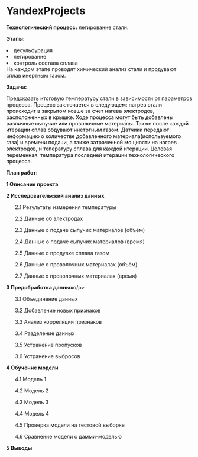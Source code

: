 # YandexProjects

<b>Технологический процесс:</b> легирование стали. <p><b>Этапы:</b></p><li>десульфурация</li><li>легирование</li><li>контроль состава сплава</li> На каждом этапе проводят химический анализ стали и продувают сплав инертным газом.<p><b>Задача:</b></p> Предсказать итоговую температуру стали в зависимости от параметров процесса.
<font color='black'>Процесс заключается в следующем: нагрев стали происходит в закрытом ковше за счет нагева электродов, расположенных в крышке.  Ходе процесса могут быть добавлены различные сыпучие или проволочные материалы. Также после каждой итерации сплав обдувают инетртным газом. Датчики передают информацию о количестве добавленного материала(используемого газа) и времени подачи, а также затраченной мощности на нагрев электродов, и тепературу сплава для каждой итерации. Целевая переменная: температура последней итерации технологического процесса.</font>
<p><b>План работ:</b></p>
<p><b>1  Описание проекта</b></p>
<p><b>2  Исследовательский анализ данных</b></p>
<ol><p>2.1  Результаты измерения температуры</p>
<p>2.2  Данные об электродах</p>
<p>2.3  Данные о подаче сыпучих материалов (объём)</p>
<p>2.4  Данные о подаче сыпучих материалов (время)</p>
<p>2.5  Данные о продувке сплава газом</p>
<p>2.6  Данные о проволочных материалах (объём)</p>
<p>2.7  Данные о проволочных материалах (время)</p></ol>
<p><b>3  Предобработка данных</b>o/p>
<ol><p>3.1  Объединение данных</p>
<p>3.2  Добавление новых признаков</p>
<p>3.3  Анализ корреляции признаков</p>
<p>3.4  Разделение данных</p>
<p>3.5  Устранение пропусков</p>
<p>3.6  Устранение выбросов</p></ol>
<p><b>4  Обучение модели</b></p>
<ol><p>4.1  Модель 1</p>
<p>4.2  Модель 2</p>
<p>4.3  Модель 3</p>
<p>4.4  Модель 4</p>
<p>4.5  Проверка модели на тестовой выборке</p>
<p>4.6  Сравнение модели с дамми-моделью</p></ol>
<p><b>5  Выводы</b></p>
